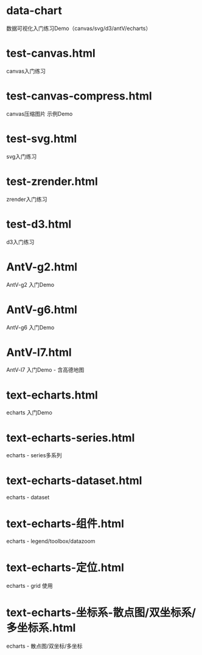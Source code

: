 # data-chart
数据可视化入门练习Demo（canvas/svg/d3/antV/echarts）
# test-canvas.html 
canvas入门练习

# test-canvas-compress.html
canvas压缩图片 示例Demo
# test-svg.html
svg入门练习
# test-zrender.html
zrender入门练习
# test-d3.html
d3入门练习

# AntV-g2.html
AntV-g2 入门Demo
# AntV-g6.html
AntV-g6 入门Demo
# AntV-l7.html
AntV-l7 入门Demo - 含高德地图
# text-echarts.html
echarts 入门Demo
# text-echarts-series.html
echarts - series多系列 
# text-echarts-dataset.html
echarts - dataset 
# text-echarts-组件.html
echarts - legend/toolbox/datazoom 
# text-echarts-定位.html
echarts - grid 使用
# text-echarts-坐标系-散点图/双坐标系/多坐标系.html
echarts - 散点图/双坐标/多坐标 